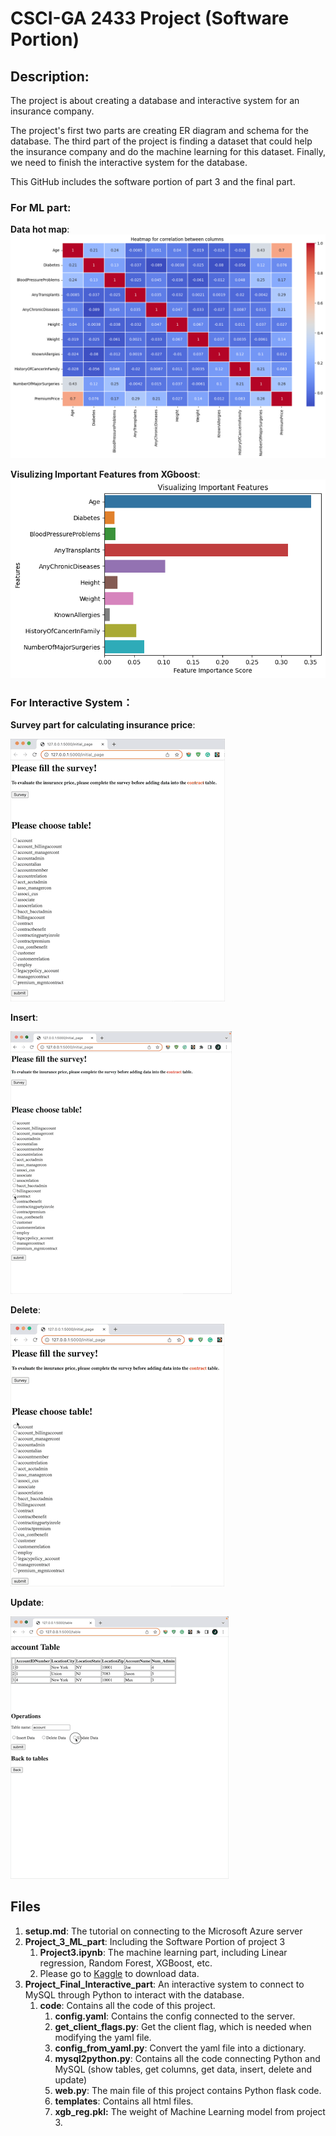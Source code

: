 # CSCI-GA 2433 Project (Software Portion)

## Description:
The project is about creating a database and interactive system for an insurance company. 

The project's first two parts are creating ER diagram and schema for the database. The third part of the project is finding a dataset that could help the insurance company and do the machine learning for this dataset. Finally, we need to finish the interactive system for the database.

This GitHub includes the software portion of part 3 and the final part.

### For ML part:
**Data hot map**:
![Image text](images/data_hotmap.png)

**Visulizing Important Features from XGboost**:
![Image text](images/model_xgboost.png)

### For Interactive System：

**Survey part for calculating insurance price**:

![image](https://github.com/JinqianPan/2433Project/blob/main/GIF/Survey.gif)

**Insert**:

![image](https://github.com/JinqianPan/2433Project/blob/main/GIF/Insert.gif)

**Delete**:

![image](https://github.com/JinqianPan/2433Project/blob/main/GIF/Delete.gif)

**Update**:

![image](https://github.com/JinqianPan/2433Project/blob/main/GIF/Update.gif)

## Files
1. **setup.md**: The tutorial on connecting to the Microsoft Azure server
2. **Project_3_ML_part**: Including the Software Portion of project 3
    1. **Project3.ipynb**: The machine learning part, including Linear regression, Random Forest, XGBoost, etc.
    2. Please go to [Kaggle](https://www.kaggle.com/datasets/tejashvi14/medical-insurance-premium-prediction) to download data.
3. **Project_Final_Interactive_part**: An interactive system to connect to MySQL through Python to interact with the database.
    1. **code**: Contains all the code of this project.
        1) **config.yaml**: Contains the config connected to the server.
        2) **get_client_flags.py**: Get the client flag, which is needed when modifying the yaml file.
        3) **config_from_yaml.py**: Convert the yaml file into a dictionary.
        4) **mysql2python.py**: Contains all the code connecting Python and MySQL (show tables, get columns, get data, insert, delete and update)
        5) **web.py**: The main file of this project contains Python flask code.
        6) **templates**: Contains all html files.
        7) **xgb_reg.pkl:** The weight of Machine Learning model from project 3.